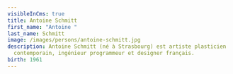 ```yaml
---
visibleInCms: true
title: Antoine Schmitt
first_name: "Antoine "
last_name: Schmitt
image: /images/persons/antoine-schmitt.jpg
description: Antoine Schmitt (né à Strasbourg) est artiste plasticien
  contemporain, ingénieur programmeur et designer français.
birth: 1961
---
```

